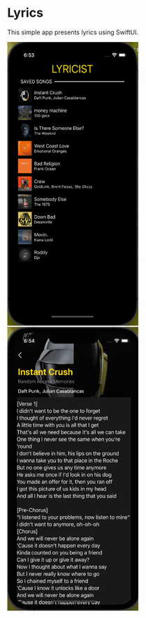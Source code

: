  # Lyrics 
 
This simple app presents lyrics using SwiftUI.

<p>
<img src="https://github.com/Venera-Ko/Lyrics-SwiftUI/blob/main/Screenshot1.png" width="300" height="650"> <img src="https://github.com/Venera-Ko/Lyrics-SwiftUI/blob/main/Screenshot2.png" width="300" height="650">
</p>
